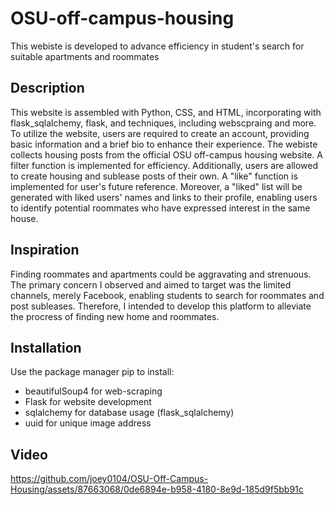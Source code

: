 # OSU-off-campus-housing
This webiste is developed to advance efficiency in student's search for suitable apartments and roommates
## Description
This website is assembled with Python, CSS, and HTML, incorporating with flask_sqlalchemy, flask, and techniques, including webscpraing and more. To utilize the website, users are required to create an account, providing basic information and a brief bio to enhance their experience. The webiste collects housing posts from the official OSU off-campus housing website. A filter function is implemented for efficiency. Additionally, users are allowed to create housing and sublease posts of their own. A "like" function is implemented for user's future reference. Moreover, a "liked" list will be generated with liked users' names and links to their profile, enabling users to identify potential roommates who have expressed interest in the same house.
## Inspiration
Finding roommates and apartments could be aggravating and strenuous. The primary concern I observed and aimed to target was the limited channels, merely Facebook, enabling students to search for roommates and post subleases. Therefore, I intended to develop this platform to alleviate the procress of finding new home and roommates. 
## Installation
Use the package manager pip to install:
  * beautifulSoup4 for web-scraping
  * Flask for website development
  * sqlalchemy for database usage (flask_sqlalchemy)
  * uuid for unique image address
## Video
https://github.com/joey0104/OSU-Off-Campus-Housing/assets/87663068/0de6894e-b958-4180-8e9d-185d9f5bb91c

